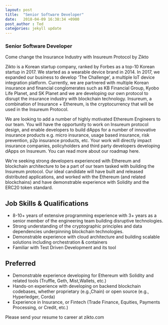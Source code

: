 ```yaml
---
layout: post
title:  "Senior Software Developer"
date:   2018-04-09 16:38:34 +0900
post_author : Ted
categories: jekyll update
---
```

### Senior Software Developer

Come change the Insurance Industry with Insureum Protocol by Zikto

Zikto is a Korean startup company, ranked by Forbes as a top-10 Korean startup in 2017. We started as a wearable device brand in 2014. In 2017, we expanded our business to develop ‘The Challenge’, a multiple IoT device integration platform. Currently, we are partnered with multiple Korean insurance and financial conglomerates such as KB Financial Group, Kyobo Life Planet, and SK Planet and we are developing our own protocol to disrupt the insurance industry with blockchain technology. Insureum, a combination of Insurance + Ethereum, is the cryptocurrency that will be used in the Insureum Protocol.

We are looking to add a number of highly motivated Ethereum Engineers to our team. You will have the opportunity to work on Insureum protocol design, and enable developers to build dApps for a number of innovative insurance products e.g. micro insurance, usage based insurance, risk prevention, p2p insurance products, etc. Your work will directly impact insurance companies, policyholders and third party developers developing dApps on Insureum. You can read more about our roadmap here.

We're seeking strong developers experienced with Ethereum and blockchain architecture to be a part of our team tasked with building the Insureum protocol. Our ideal candidate will have built and released distributed applications, and worked with the Ethereum (and related blockchains) and have demonstrable experience with Solidity and the ERC20 token standard.

## Job Skills & Qualifications
- 8-10+ years of extensive programming experience with 3+ years as a senior member of the engineering team building disruptive technologies.
- Strong understanding of the cryptographic principles and data dependencies underpinning blockchain technologies.
- Demonstrable experience with cloud architecture and building scalable solutions including orchestration & containers
- Familiar with Test Driven Development and its tool

## Preferred
- Demonstrable experience developing for Ethereum with Solidity and related tools (Truffle, Geth, Mist,Wallets, etc.)
- Hands-on experience with developing on backend blockchain codebases, whether proprietary (e.g.,Chain) or open source (e.g., Hyperledger, Corda)
- Experience in Insurance, or Fintech (Trade Finance, Equities, Payments Processing, or Credit, etc.)

Please send your resume to career at zikto.com
